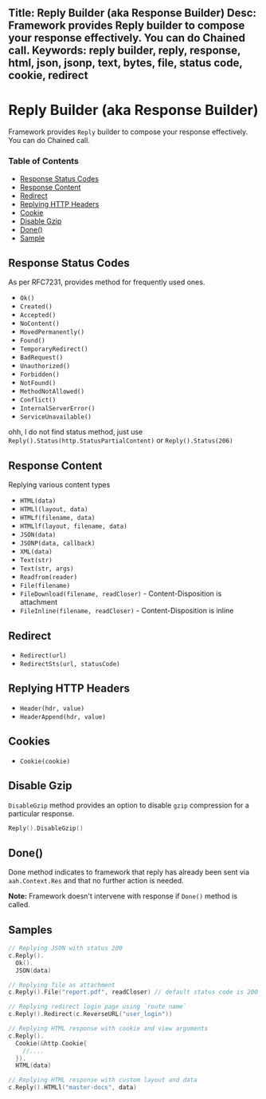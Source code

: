 Title: Reply Builder (aka Response Builder)
Desc: Framework provides Reply builder to compose your response effectively. You can do Chained call.
Keywords: reply builder, reply, response, html, json, jsonp, text, bytes, file, status code, cookie, redirect
---
# Reply Builder (aka Response Builder)

Framework provides `Reply` builder to compose your response effectively. You can do Chained call.

### Table of Contents

  * [Response Status Codes](#response-status-codes)
  * [Response Content](#response-content)
  * [Redirect](#redirect)
  * [Replying HTTP Headers](#replying-http-headers)
  * [Cookie](#cookies)
  * [Disable Gzip](#disable-gzip)
  * [Done()](#done)
  * [Sample](#samples)

## Response Status Codes
As per RFC7231, provides method for frequently used ones.

  * `Ok()`
  * `Created()`
  * `Accepted()`
  * `NoContent()`
  * `MovedPermanently()`
  * `Found()`
  * `TemporaryRedirect()`
  * `BadRequest()`
  * `Unauthorized()`
  * `Forbidden()`
  * `NotFound()`
  * `MethodNotAllowed()`
  * `Conflict()`
  * `InternalServerError()`
  * `ServiceUnavailable()`

ohh, I do not find status method, just use `Reply().Status(http.StatusPartialContent)` or `Reply().Status(206)`

## Response Content
Replying various content types

  * `HTML(data)`
  * `HTMLl(layout, data)`
  * `HTMLf(filename, data)`
  * `HTMLlf(layout, filename, data)`
  * `JSON(data)`
  * `JSONP(data, callback)`
  * `XML(data)`
  * `Text(str)`
  * `Text(str, args)`
  * `Readfrom(reader)`
  * `File(filename)`
  * `FileDownload(filename, readCloser)` - Content-Disposition is attachment
  * `FileInline(filename, readCloser)` - Content-Disposition is inline

## Redirect
  * `Redirect(url)`
  * `RedirectSts(url, statusCode)`

## Replying HTTP Headers
  * `Header(hdr, value)`
  * `HeaderAppend(hdr, value)`

## Cookies
  * `Cookie(cookie)`

## Disable Gzip
`DisableGzip` method provides an option to disable `gzip` compression for a particular response.

```go
Reply().DisableGzip()
```

## Done()
Done method indicates to framework that reply has already been sent via `aah.Context.Res` and that no further action is needed.

**Note:** Framework doesn't intervene with response if `Done()` method is called.

## Samples
```go
// Replying JSON with status 200
c.Reply().
  Ok().
  JSON(data)

// Replying file as attachment
c.Reply().File("report.pdf", readCloser) // default status code is 200 OK

// Replying redirect login page using `route name`
c.Reply().Redirect(c.ReverseURL("user_login"))

// Replying HTML response with cookie and view arguments
c.Reply().
  Cookie(&http.Cookie{
    //....
  }).
  HTML(data)

// Replying HTML response with custom layout and data
c.Reply().HTMLl("master-docs", data)
```
